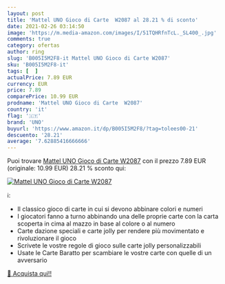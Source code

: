 ```yaml
---
layout: post
title: 'Mattel UNO Gioco di Carte  W2087 al 28.21 % di sconto'
date: 2021-02-26 03:14:50
image: 'https://m.media-amazon.com/images/I/51TQHRfnTcL._SL400_.jpg'
comments: true
category: ofertas
author: ring
slug: 'B005I5M2F8-it Mattel UNO Gioco di Carte W2087'
sku: 'B005I5M2F8-it'
tags: [  ]
actualPrice: 7.89 EUR
currency: EUR
price: 7.89
comparePrice: 10.99 EUR
prodname: 'Mattel UNO Gioco di Carte  W2087'
country: 'it'
flag: '🇮🇹'
brand: 'UNO'
buyurl: 'https://www.amazon.it/dp/B005I5M2F8/?tag=tolees00-21'
descuento: '28.21'
average: '7.62885416666666'
---
```


Puoi trovare [Mattel UNO Gioco di Carte  W2087](https://www.amazon.it/dp/B005I5M2F8/?tag=tolees00-21) con il prezzo 7.89 EUR (originale: 10.99 EUR) 28.21 % sconto qui:

[![Mattel UNO Gioco di Carte  W2087](https://m.media-amazon.com/images/I/51TQHRfnTcL._SL400_.jpg)](https://www.amazon.it/dp/B005I5M2F8/?tag=tolees00-21)

ℹ️:

- Il classico gioco di carte in cui si devono abbinare colori e numeri
- I giocatori fanno a turno abbinando una delle proprie carte con la carta scoperta in cima al mazzo in base al colore o al numero
- Carte dazione speciali e carte jolly per rendere più movimentato e rivoluzionare il gioco
- Scrivete le vostre regole di gioco sulle carte jolly personalizzabili
- Usate le Carte Baratto per scambiare le vostre carte con quelle di un avversario

[🛒 Acquista qui!!](https://www.amazon.it/dp/B005I5M2F8/?tag=tolees00-21)
